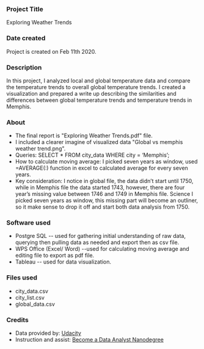 ### Project Title
Exploring Weather Trends

### Date created
Project is created on Feb 11th 2020.

### Description
In this project, I analyzed local and global temperature data and compare the temperature trends to overall global temperature trends. I created a visualization and prepared a write up describing the similarities and differences between global temperature trends and temperature trends in Memphis.

### About
+ The final report is "Exploring Weather Trends.pdf" file.
+ I included a clearer imagine of visualized data "Global vs memphis weather trend.png".
+ Queries:  SELECT * FROM city_data WHERE city = ‘Memphis’;
+ How to calculate moving average: I picked seven years as window, used 	=AVERAGE(:) function in excel to 	calculated average for every seven years.
+ Key consideration: I notice in global file, the data didn’t start until 1750, while in 	Memphis file the 	data started 1743, however, there are four year’s missing value 	between 1746 and 1749 in Memphis 	file. Science I picked seven years as window, 	this missing 	part will become an outliner, so it make 	sense to drop it off and 	start both data analysis from 1750.

### Software used
+ Postgre SQL -- used for gathering initial understanding of raw data, querying then pulling data as needed and export then as csv file.
+ WPS Office (Excel/ Word) --used for calculating moving average and editing file to 	export as pdf file.
+ Tableau -- used for data visualization.

### Files used
+ city_data.csv
+ city_list.csv
+ global_data.csv

### Credits
+ Data provided by: [Udacity](https://www.udacity.com/)
+ Instruction and assist: [Become a Data Analyst Nanodegree](https://www.udacity.com/course/data-analyst-nanodegree--nd002)
